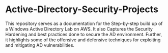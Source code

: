 # Active-Directory-Security-Projects
This repository serves as a documentation for the Step-by-step build up of a Windows Active Directory Lab on AWS. It also Captures the Security Hardening and best practices done to secure the AD environment. Further, it highlights some of the offensive and defensive techniques for exploiting and mitigating AD vulnerabilities.
